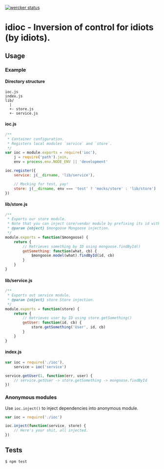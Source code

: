 [![wercker status](https://app.wercker.com/status/375f5818b1b51a0d159de3e17adf8d39/s "wercker status")](https://app.wercker.com/project/bykey/375f5818b1b51a0d159de3e17adf8d39)

# idioc - Inversion of control for idiots (by idiots).

## Usage

### Example

#### Directory structure
```
ioc.js
index.js
lib/
  |
  +- store.js
  +- service.js
```

#### ioc.js
```javascript
/**
 * Container configuration.
 * Registers local modules `service` and `store`.
 */
var ioc = module.exports = require('ioc'),
    j = require('path').join,
    env = process.env.NODE_ENV || 'development'

ioc.register({
    service: j(__dirname, 'lib/service'),

    // Mocking for test, yay!
    store: j(__dirname, env === 'test' ? 'mocks/store' : 'lib/store')
})
```

#### lib/store.js
```javascript
/**
 * Exports our store module.
 * Note that you can inject core/vendor module by prefixing its id with `$`.
 * @param {object} $mongoose Mongoose injection.
 */
module.exports = function($mongoose) {
    return {
        // Retrieves something by ID using mongoose.findById()
        getSomething: function(what, cb) {
            $mongoose.model(what).findById(id, cb)
        }
    }
}
```

#### lib/service.js
```js
/**
 * Exports out service module.
 * @param {object} store Store injection.
 */
module.exports = function(store) {
    return {
        // Retrieves user by ID using store.getSomething()
        getUser: function(id, cb) {
            store.getSomething('User', id, cb)
        }
    }
}
```

#### index.js
```js
var ioc = require('./ioc'),
    service = ioc('service')

service.getUser(1, function(err, user) {
    // service.getUser -> store.getSomething -> mongoose.findById
})
```

### Anonymous modules

Use `ioc.inject()` to inject dependencies into anonymous module.

```js
var ioc = require('./ioc')

ioc.inject(function(service, store) {
    // Here's your shit, all injected.
})
```

## Tests

```
$ npm test
```
